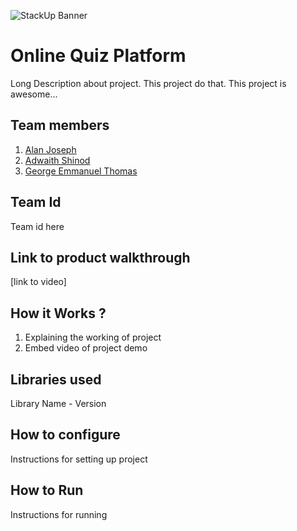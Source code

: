 ![StackUp Banner]([https://tinkerhub.frappe.cloud/files/stackup%20banner.jpeg])
# Online Quiz Platform
Long Description about project. This project do that. This project is awesome...
## Team members
1. [Alan Joseph](https://github.com/notalanjoseph)
2. [Adwaith Shinod](https://github.com/ADWAITH-553)
3. [George Emmanuel Thomas](https://github.com/GeorgeET15)
## Team Id
Team id here
## Link to product walkthrough
[link to video]
## How it Works ?
1. Explaining the working of project
2. Embed video of project demo
## Libraries used
Library Name - Version
## How to configure
Instructions for setting up project
## How to Run
Instructions for running
